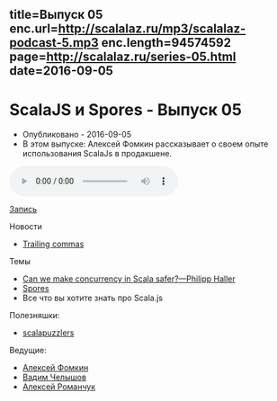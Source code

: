 title=Выпуск 05
enc.url=http://scalalaz.ru/mp3/scalalaz-podcast-5.mp3
enc.length=94574592
page=http://scalalaz.ru/series-05.html
date=2016-09-05
----
#  ScalaJS и Spores - Выпуск 05
- Опубликовано - 2016-09-05
- В этом выпуске: Алексей Фомкин рассказывает о своем опыте использования ScalaJs в продакшене.

<audio controls="" class="audio-panel">
    <source src="http://scalalaz.ru/mp3/scalalaz-podcast-5.mp3" type="audio/mpeg">
</audio>

[Запись](http://scalalaz.ru/mp3/scalalaz-podcast-5.mp3)

Новости

- [Trailing commas](https://github.com/scala/scala.github.com/pull/533)

Темы

- [Can we make concurrency in Scala safer?—Philipp Haller](https://www.youtube.com/watch?v=nwWvPeX6U9w)
- [Spores](http://docs.scala-lang.org/sips/pending/spores.html)
- Все что вы хотите знать про Scala.js

Полезняшки:

- [scalapuzzlers](http://scalapuzzlers.com/)

Ведущие:

- [Алексей Фомкин](http://github.com/fomkin)
- [Вадим Челышов](http://github.com/dos65)
- [Алексей Романчук](http://github.com/13h3r)
